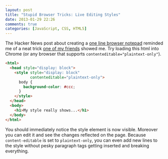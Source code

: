 ```yaml
---
layout: post
title: "Stupid Browser Tricks: Live Editing Styles"
date: 2013-01-29 22:26
comments: true
categories: [JavaScript, CSS, HTML5]
---
```


The Hacker News post about creating a [one line browser notepad](https://coderwall.com/p/lhsrcq) reminded me of a neat trick [one of my friends](http://davidhollis.net/) showed me. Try loading this html into Chrome (or any browser that supports `contenteditable="plaintext-only"`).

``` html
<html>
  <head style="display: block">
    <style style="display: block"
           contenteditable="plaintext-only">
      body {
        background-color: #ccc;
      }
    </style>
  </head>
  <body>
    <h1>My style really shows...</h1>
  </body>
</html>
```

You should immediately notice the style element is now visible. Moreover you can edit it and see the changes reflected on the page. Because `content-editable` is set to `plaintext-only`, you can even add new lines to the style without pesky paragraph tags getting inserted and breaking everything.
